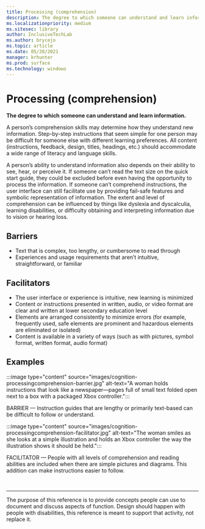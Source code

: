 ```yaml
---
title: Processing (comprehension)
description: The degree to which someone can understand and learn information
ms.localizationpriority: medium
ms.sitesec: library
author: InclusiveTechLab
ms.author: brycejo 
ms.topic: article
ms.date: 05/20/2021
manager: krhunter
ms.prod: surface
ms.technology: windows
---
```


# Processing (comprehension)

**The degree to which someone can understand and learn information.**

A person’s comprehension skills may determine how they understand new information. Step-by-step instructions that seem simple for one person may be difficult for someone else with different learning preferences. All content (instructions, feedback, design, titles, headings, etc.) should accommodate a wide range of literacy and language skills.

A person’s ability to understand information also depends on their ability to see, hear, or perceive it. If someone can’t read the text size on the quick start guide, they could be excluded before even having the opportunity to process the information. If someone can’t comprehend instructions, the user interface can still facilitate use by providing fail-safe features and symbolic representation of information. The extent and level of comprehension can be influenced by things like dyslexia and dyscalculia, learning disabilities, or difficulty obtaining and interpreting information due to vision or hearing loss.

## Barriers
* Text that is complex, too lengthy, or cumbersome to read through​
* Experiences and usage requirements that aren’t intuitive, straightforward, or familiar​

## Facilitators

* The user interface or experience is intuitive, new learning is minimized​
* Content or instructions presented in written, audio, or video format are clear and written at lower secondary education level
* Elements are arranged consistently to minimize errors (for example, frequently used, safe elements are prominent and hazardous elements are eliminated or isolated)​
* Content is available in a variety of ways (such as with pictures, symbol format, written format, audio format)


## Examples

:::image type="content" source="images/cognition-processingcomprehension-barrier.jpg" alt-text="A woman holds instructions that look like a newspaper—pages full of small text folded open next to a box with a packaged Xbox controller.":::

BARRIER — Instruction guides that are lengthy or primarily text-based can be difficult to follow or understand.

:::image type="content" source="images/cognition-processingcomprehension-facilitator.jpg" alt-text="The woman smiles as she looks at a simple illustration and holds an Xbox controller the way the illustration shows it should be held.":::

FACILITATOR — People with all levels of comprehension and reading abilities are included when there are simple pictures and diagrams. This addition can make instructions easier to follow.

&nbsp;

[comment]: # (Footer statement)
___
The purpose of this reference is to provide concepts people can use to document and discuss aspects of function. Design should happen with people with disabilities, this reference is meant to support that activity, not replace it. 